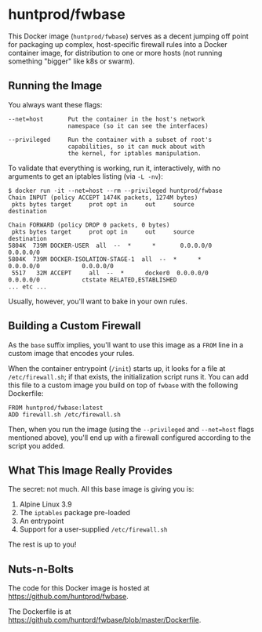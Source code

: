 huntprod/fwbase
===============

This Docker image (`huntprod/fwbase`) serves as a decent jumping
off point for packaging up complex, host-specific firewall rules
into a Docker container image, for distribution to one or more
hosts (not running something "bigger" like k8s or swarm).

Running the Image
-----------------

You always want these flags:

    --net=host       Put the container in the host's network
                     namespace (so it can see the interfaces)

    --privileged     Run the container with a subset of root's
                     capabilities, so it can muck about with
                     the kernel, for iptables manipulation.

To validate that everything is working, run it, interactively,
with no arguments to get an iptables listing (via `-L -nv`):

    $ docker run -it --net=host --rm --privileged huntprod/fwbase
    Chain INPUT (policy ACCEPT 1474K packets, 1274M bytes)
     pkts bytes target     prot opt in     out     source               destination

    Chain FORWARD (policy DROP 0 packets, 0 bytes)
     pkts bytes target     prot opt in     out     source               destination
    5804K  739M DOCKER-USER  all  --  *      *       0.0.0.0/0            0.0.0.0/0
    5804K  739M DOCKER-ISOLATION-STAGE-1  all  --  *      *       0.0.0.0/0            0.0.0.0/0
     5517   32M ACCEPT     all  --  *      docker0  0.0.0.0/0            0.0.0.0/0            ctstate RELATED,ESTABLISHED
    ... etc ...

Usually, however, you'll want to bake in your own rules.

Building a Custom Firewall
--------------------------

As the `base` suffix implies, you'll want to use this image as a
`FROM` line in a custom image that encodes your rules.

When the container entrypoint (`/init`) starts up, it looks for a
file at `/etc/firewall.sh`; if that exists, the initialization
script runs it.  You can add this file to a custom image you build
on top of `fwbase` with the following Dockerfile:

    FROM huntprod/fwbase:latest
    ADD firewall.sh /etc/firewall.sh

Then, when you run the image (using the `--privileged` and
`--net=host` flags mentioned above), you'll end up with a firewall
configured according to the script you added.

What This Image Really Provides
-------------------------------

The secret: not much.  All this base image is giving you is:

  1. Alpine Linux 3.9
  2. The `iptables` package pre-loaded
  3. An entrypoint
  4. Support for a user-supplied `/etc/firewall.sh`

The rest is up to you!

Nuts-n-Bolts
------------

The code for this Docker image is hosted at
<https://github.com/huntprod/fwbase>.

The Dockerfile is at
<https://github.com/huntprd/fwbase/blob/master/Dockerfile>.
